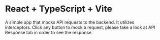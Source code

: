 # React + TypeScript + Vite

A simple app that mocks API requests to the backend. It utilizes interceptors. Click any button to mock a request, please take a look at API Response tab in order to see the response.
